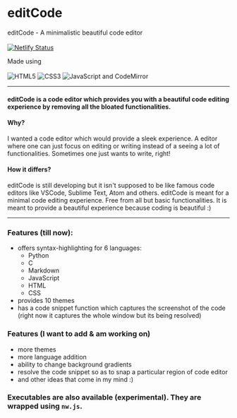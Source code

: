 # editCode
editCode - A minimalistic beautiful code editor <br/><br/> [![Netlify Status](https://api.netlify.com/api/v1/badges/d1b00d11-f6c4-47fa-904f-76eacd93a170/deploy-status)](https://app.netlify.com/sites/edtcode/deploys)

Made using <br><br> ![HTML5](https://img.shields.io/badge/html5-%23E34F26.svg?style=for-the-badge&logo=html5&logoColor=white) ![CSS3](https://img.shields.io/badge/css3-%231572B6.svg?style=for-the-badge&logo=css3&logoColor=white)
![JavaScript](https://img.shields.io/badge/javascript-%23323330.svg?style=for-the-badge&logo=javascript&logoColor=%23F7DF1E) and CodeMirror

---

#### editCode is a code editor which provides you with a beautiful code editing experience by removing all the bloated functionalities. 
#### Why?
I wanted a code editor which would provide a sleek experience. A editor where one can just focus on editing or writing instead of a seeing a lot of functionalities. 
Sometimes one just wants to write, right!

#### How it differs?
editCode is still developing but it isn't supposed to be like famous code editors like VSCode, Sublime Text, Atom and others. editCode is meant for a minimal code editing
experience. Free from all but basic functionalities. It is meant to provide a beautiful experience because coding is beautiful :)

---

### Features (till now):
- offers syntax-highlighting for 6 languages:
    - Python
    - C
    - Markdown
    - JavaScript
    - HTML
    - CSS
- provides 10 themes
- has a code snippet function which captures the screenshot of the code (right now it captures the whole window but its being resolved)

### Features (I want to add & am working on)
- more themes 
- more language addition
- ability to change background gradients
- resolve the code snippet so as to snap a particular region of code editor
- and other ideas that come in my mind :)

### Executables are also available (experimental). They are wrapped using `nw.js`.
